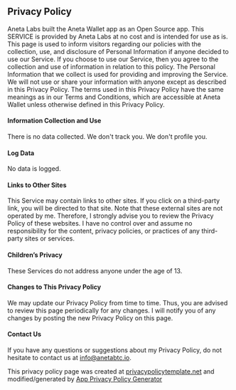 ## Privacy Policy

Aneta Labs built the Aneta Wallet app as an Open Source app. This SERVICE is provided by Aneta Labs at no cost and is intended for use as is.
This page is used to inform visitors regarding our policies with the collection, use, and disclosure of Personal Information if anyone decided to use our Service.
If you choose to use our Service, then you agree to the collection and use of information in relation to this policy. The Personal Information that we collect is used for providing and improving the Service. We will not use or share your information with anyone except as described in this Privacy Policy.
The terms used in this Privacy Policy have the same meanings as in our Terms and Conditions, which are accessible at Aneta Wallet unless otherwise defined in this Privacy Policy.

#### Information Collection and Use

There is no data collected. We don't track you. We don't profile you.

#### Log Data

No data is logged.

#### Links to Other Sites

This Service may contain links to other sites. If you click on a third-party link, you will be directed to that site. Note that these external sites are not operated by me. Therefore, I strongly advise you to review the Privacy Policy of these websites. I have no control over and assume no responsibility for the content, privacy policies, or practices of any third-party sites or services.

#### Children’s Privacy

These Services do not address anyone under the age of 13.

#### Changes to This Privacy Policy

We may update our Privacy Policy from time to time. Thus, you are advised to review this page periodically for any changes. I will notify you of any changes by posting the new Privacy Policy on this page.

#### Contact Us

If you have any questions or suggestions about my Privacy Policy, do not hesitate to contact us at info@anetabtc.io.

This privacy policy page was created at [privacypolicytemplate.net](https://privacypolicytemplate.net) and modified/generated by [App Privacy Policy Generator](https://app-privacy-policy-generator.nisrulz.com/)
